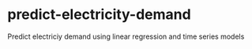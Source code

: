 # predict-electricity-demand
Predict electriciy demand using linear regression and time series models
